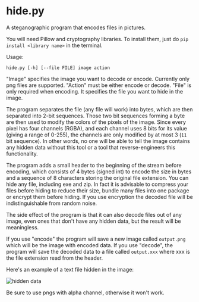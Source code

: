 # hide.py
A steganographic program that encodes files in pictures.

You will need Pillow and cryptography libraries. To install them, just do `pip install <library name>` in the terminal.

Usage:

`hide.py [-h] [--file FILE] image action`

"Image" specifies the image you want to decode or encode. Currently only png files are supported.
"Action" must be either encode or decode.
"File" is only required when encoding. It specifies the file you want to hide in the image.

The program separates the file (any file will work) into bytes, which are then separated into 2-bit sequences. Those two bit sequences forming a byte are then used to modify the colors of the pixels of the image. Since every pixel has four channels (RGBA), and each channel uses 8 bits for its value (giving a range of 0-255), the channels are only modified by at most 3 (`11` bit sequence). In other words, no one will be able to tell the image contains any hidden data without this tool or a tool that reverse-engineers this functionality.

The program adds a small header to the beginning of the stream before encoding, which consists of 4 bytes (signed int) to encode the size in bytes and a sequence of 8 characters storing the original file extension. You can hide any file, including exe and zip. In fact it is advisable to compress your files before hiding to reduce their size, bundle many files into one package or encrypt them before hiding. If you use encryption the decoded file will be indistinguishable from random noise.

The side effect of the program is that it can also decode files out of any image, even ones that don't have any hidden data, but the result will be meaningless.

If you use "encode" the program will save a new image called `output.png` which will be the image with encoded data.
If you use "decode", the program will save the decoded data to a file called `output.xxx` where xxx is the file extension read from the header.

Here's an example of a text file hidden in the image:

![hidden data](http://i.imgur.com/eZCmJEe.png)

Be sure to use pngs with alpha channel, otherwise it won't work.
